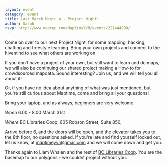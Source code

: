 ```yaml
---
layout: event
category: event
title: Last March Meetu	p - Project Night!
author: Sarah
rsvp: http://www.meetup.com/MaptimeYVR/events/221444998/
---
```


Come on over to our next Project Night, for some mapping, hacking, chatting and freestyle learning. Bring your own projects and connect to the hivemind to see what others are working on.

If you don’t have a project of your own, but still want to learn and do maps, we will also be continuing our shared project making a How-to for crowdsourced mapdata. Sound interesting? Join us, and we will tell you all about it!

Or, if you have no idea about anything of what was just mentioned, but you're still curious about Maptime, come and bring all your questions! 

Bring your laptop, and as always, beginners are very welcome.

*When* 6.00 - 8.00 March 31st

*Where*  BC Libraries Coop, 605 Robson Street, Suite 850,

Arrive before 6, and the doors will be open, and the elevator takes you to the 8th floor, no questions asked. If you're late and find yourself locked out, let us know, at maptimeyvr@gmail.com and we will come down and get you. 

Thanks again to Liam Whalen and the rest of [BC Libraries Coop](https://www.bc.libraries.coop). You are the basemap to our polygons - we couldnt project without you.